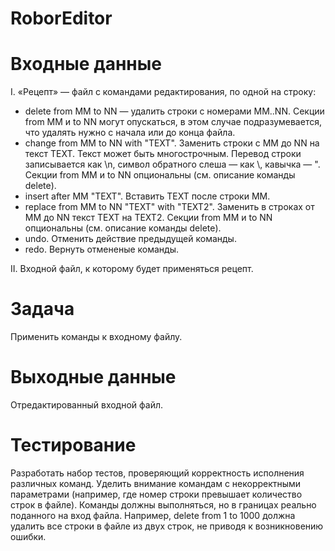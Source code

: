 # RoborEditor
# Входные данные
I. «Рецепт» — файл с командами редактирования, по одной на строку:
- delete from MM to NN — удалить строки с номерами MM..NN. Секции from MM и to NN могут опускаться, в этом случае подразумевается, что удалять нужно с начала или до конца файла.
- change from MM to NN with "TEXT". Заменить строки с MM до NN на текст TEXT. Текст может быть многострочным. Перевод строки записывается как \n, символ обратного слеша — как \\, кавычка — \". Секции from MM и to NN опциональны (см. описание команды delete).
- insert after MM "TEXT". Вставить TEXT после строки MM.
- replace from MM to NN "TEXT" with "TEXT2". Заменить в строках от MM до NN текст TEXT на TEXT2. Секции from MM и to NN опциональны (см. описание команды delete).
- undo. Отменить действие предыдущей команды.
- redo. Вернуть отмененые команды.

II. Входной файл, к которому будет применяться рецепт.
# Задача
Применить команды к входному файлу.
# Выходные данные
Отредактированный входной файл.
# Тестирование
Разработать набор тестов, проверяющий корректность исполнения различных команд. Уделить внимание командам с некорректными параметрами (например, где номер строки превышает количество строк в файле). Команды должны выполняться, но в границах реально поданного на вход файла. Например, delete from 1 to 1000 должна удалить все строки в файле из двух строк, не приводя к возникновению ошибки.
